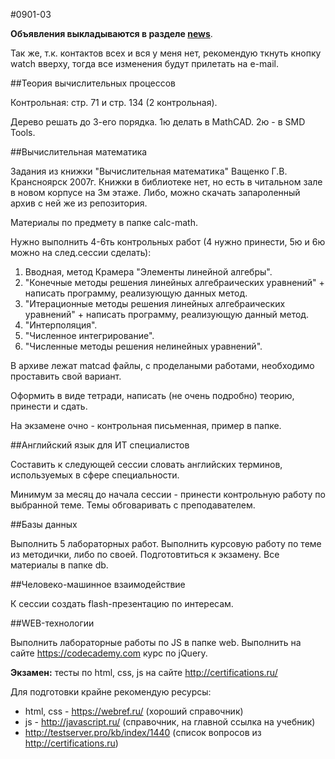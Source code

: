 #0901-03

**Объявления выкладываются в разделе [news](https://github.com/sibstu-ivt/main/blob/master/NEWS.md)**.

Так же, т.к. контактов всех и вся у меня нет, рекомендую ткнуть кнопку watch вверху, тогда все изменения будут прилетать на e-mail.

##Теория вычислительных процессов

Контрольная: стр. 71 и стр. 134 (2 контрольная). 

Дерево решать до 3-его порядка. 1ю делать в MathCAD. 2ю - в SMD Tools.


##Вычислительная математика

Задания из книжки "Вычислительная математика" Ващенко Г.В. Крансноярск 2007г.
Книжки в библиотеке нет, но есть в читальном зале в новом корпусе на 3м этаже.
Либо, можно скачать запароленный архив с ней же из репозитория.

Материалы по предмету в папке calc-math.

Нужно выполнить 4-6ть контрольных работ (4 нужно принести, 5ю и 6ю можно на след.сессии сделать):

1. Вводная, метод Крамера "Элементы линейной алгебры".
2. "Конечные методы решения линейных алгебраических уравнений" + написать программу, реализующую данных метод.
3. "Итерационные методы решения линейных алгебраических уравнений" + написать программу, реализующую данный метод.
4. "Интерполяция".
5. "Численное интегрирование".
6. "Численные методы решения нелинейных уравнений".

В архиве лежат matcad файлы, с проделаными работами, необходимо проставить свой вариант.

Оформить в виде тетради, написать (не очень подробно) теорию, принести и сдать.

На экзамене очно - контрольная письменная, пример в папке.

##Английский язык для ИТ специалистов

Составить к следующей сессии словать английских терминов, используемых в сфере специальности.

Минимум за месяц до начала сессии - принести контрольную работу по выбранной теме. Темы обговаривать с преподавателем.

##Базы данных

Выполнить 5 лабораторных работ. 
Выполнить курсовую работу по теме из методички, либо по своей. 
Подготовтиться к экзамену. Все материалы в папке db.

##Человеко-машинное взаимодействие

К сессии создать flash-презентацию по интересам.

##WEB-технологии

Выполнить лабораторные работы по JS в папке web.
Выполнить на сайте https://codecademy.com курс по jQuery.

**Экзамен:** тесты по html, css, js на сайте http://certifications.ru/

Для подготовки крайне рекомендую ресурсы:
* html, css - https://webref.ru/ (хороший справочник)
* js - http://javascript.ru/ (справочник, на главной ссылка на учебник)
* http://testserver.pro/kb/index/1440 (список вопросов из http://certifications.ru)

